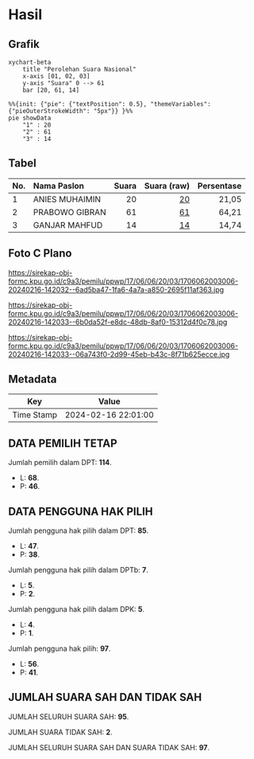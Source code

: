 # Hasil

## Grafik

```mermaid
xychart-beta
    title "Perolehan Suara Nasional"
    x-axis [01, 02, 03]
    y-axis "Suara" 0 --> 61
    bar [20, 61, 14]
```

```mermaid
%%{init: {"pie": {"textPosition": 0.5}, "themeVariables": {"pieOuterStrokeWidth": "5px"}} }%%
pie showData
    "1" : 20
    "2" : 61
    "3" : 14
```

## Tabel

| No. | Nama Paslon    | Suara | Suara (raw) | Persentase |
|:--- |:-------------- | -----:| -----------:| ----------:|
| 1   | ANIES MUHAIMIN | 20    | [20][p-1]   | 21,05      |
| 2   | PRABOWO GIBRAN | 61    | [61][p-2]   | 64,21      |
| 3   | GANJAR MAHFUD  | 14    | [14][p-3]   | 14,74      |


[p-1]: https://github.com/gigit-pemilu/pemilu-2024/blob/main/pilpres/hitung-suara/sub/17-bengkulu/sub/06-muko-muko/sub/06-malin-deman/sub/2003-lubuk-talang/sub/006-tps/sub/paslon-1.txt
[p-2]: https://github.com/gigit-pemilu/pemilu-2024/blob/main/pilpres/hitung-suara/sub/17-bengkulu/sub/06-muko-muko/sub/06-malin-deman/sub/2003-lubuk-talang/sub/006-tps/sub/paslon-2.txt
[p-3]: https://github.com/gigit-pemilu/pemilu-2024/blob/main/pilpres/hitung-suara/sub/17-bengkulu/sub/06-muko-muko/sub/06-malin-deman/sub/2003-lubuk-talang/sub/006-tps/sub/paslon-3.txt

## Foto C Plano

https://sirekap-obj-formc.kpu.go.id/c9a3/pemilu/ppwp/17/06/06/20/03/1706062003006-20240216-142032--6ad5ba47-1fa6-4a7a-a850-2695f11af363.jpg

https://sirekap-obj-formc.kpu.go.id/c9a3/pemilu/ppwp/17/06/06/20/03/1706062003006-20240216-142033--6b0da52f-e8dc-48db-8af0-15312d4f0c78.jpg

https://sirekap-obj-formc.kpu.go.id/c9a3/pemilu/ppwp/17/06/06/20/03/1706062003006-20240216-142033--06a743f0-2d99-45eb-b43c-8f71b625ecce.jpg


## Metadata

| Key        | Value               |
| ---------- | ------------------- |
| Time Stamp | 2024-02-16 22:01:00 |


## DATA PEMILIH TETAP

Jumlah pemilih dalam DPT: **114**.
 * L: **68**.
 * P: **46**.

## DATA PENGGUNA HAK PILIH

Jumlah pengguna hak pilih dalam DPT: **85**.
 * L: **47**.
 * P: **38**.

Jumlah pengguna hak pilih dalam DPTb: **7**.
 * L: **5**.
 * P: **2**.

Jumlah pengguna hak pilih dalam DPK: **5**.
 * L: **4**.
 * P: **1**.

Jumlah pengguna hak pilih: **97**.
 * L: **56**.
 * P: **41**.

## JUMLAH SUARA SAH DAN TIDAK SAH

JUMLAH SELURUH SUARA SAH: **95**.

JUMLAH SUARA TIDAK SAH: **2**.

JUMLAH SELURUH SUARA SAH DAN SUARA TIDAK SAH: **97**.


